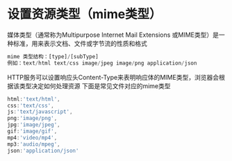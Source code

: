 # 设置资源类型（mime类型）
媒体类型（通常称为Multipurpose Internet Mail Extensions 或MIME类型）是一种标准，用来表示文档、文件或字节流的性质和格式
```js
mime 类型结构：[type]/[subType]
例如：text/html text/css image/jpeg image/png application/json
```
HTTP服务可以设置响应头Content-Type来表明响应体的MIME类型，浏览器会根据该类型决定如何处理资源
下面是常见文件对应的mime类型

```js
html:'text/html',
css:'text/css',
js:'text/javascript',
png:'image/png',
jpg:'image/jpeg',
gif:'image/gif',
mp4:'video/mp4',
mp3:'audio/mpeg',
json:'application/json'
```
